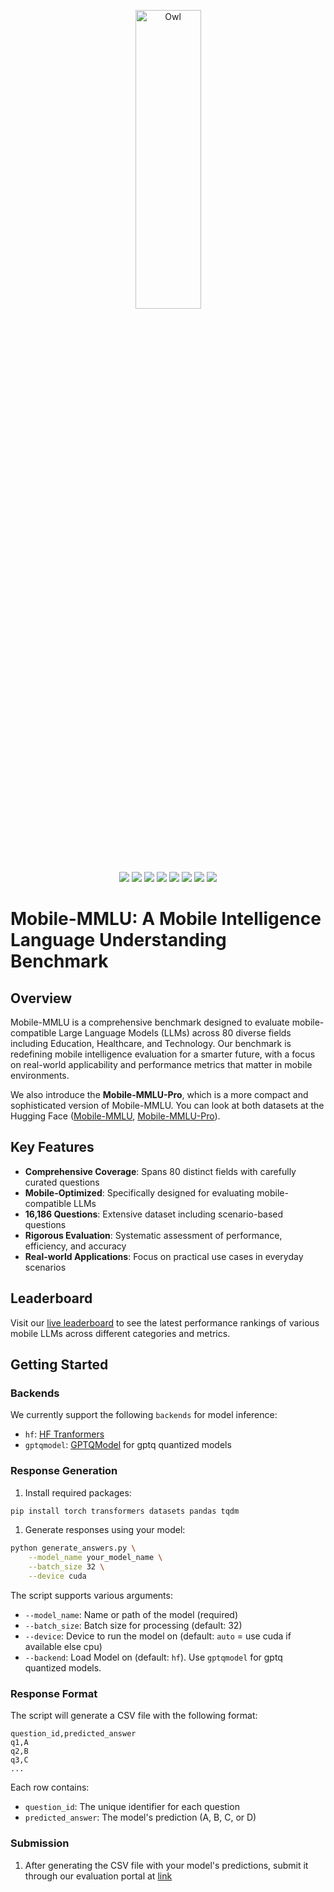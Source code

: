 <p align="center" width="100%">
<img src="assets/Mobile-MMLU.png" alt="Owl" style="width: 35%; min-width: 300px; display: block; margin: auto;">
</p>

<p align="center">
    <a href="https://huggingface.co/spaces/MBZUAI-LLM/Mobile-MMLU-Challenge"><img src="https://img.shields.io/badge/%F0%9F%8F%86-leaderboard-blue"></a>
    <a href="https://huggingface.co/datasets/MBZUAI-LLM/Mobile-MMLU"><img src="https://img.shields.io/badge/🤗-Mobile_MMLU-orange"></a>
    <a href="https://huggingface.co/datasets/MBZUAI-LLM/Mobile-MMLU-Pro"><img src="https://img.shields.io/badge/🤗-Mobile_MMLU_Pro-orange"></a>
    <a href="https://vila-lab.github.io/Mobile_MMLU/"><img src="https://img.shields.io/badge/📱-website-8A2BE2"></a>
    <a href="https://github.com/VILA-Lab/Mobile-MMLU/blob/main/LICENSE"><img src="https://img.shields.io/badge/License-MIT-yellow.svg"></a>
    <a href="https://x.com/vila_shen_lab"><img src="https://img.shields.io/twitter/url?url=https%3A%2F%2Fx.com%2Fvila_shen_lab&label=Follow%20%40vila_shen_lab"></a>
    <a href="https://www.python.org/downloads/release/python-3100/"><img src="https://img.shields.io/badge/python-3.10+-blue.svg"></a>
    <a href="https://github.com/VILA-Lab/Mobile-MMLU/issues"><img src="https://img.shields.io/badge/contributions-welcome-brightgreen.svg?style=flat"></a>
</p>

# Mobile-MMLU: A Mobile Intelligence Language Understanding Benchmark

## Overview

Mobile-MMLU is a comprehensive benchmark designed to evaluate mobile-compatible Large Language Models (LLMs) across 80 diverse fields including Education, Healthcare, and Technology. Our benchmark is redefining mobile intelligence evaluation for a smarter future, with a focus on real-world applicability and performance metrics that matter in mobile environments.

We also introduce the **Mobile-MMLU-Pro**, which is a more compact and sophisticated version of Mobile-MMLU. You can look at both datasets at the Hugging Face ([Mobile-MMLU](https://huggingface.co/datasets/MBZUAI-LLM/Mobile-MMLU), [Mobile-MMLU-Pro](https://huggingface.co/datasets/MBZUAI-LLM/Mobile-MMLU-Pro)).

## Key Features

- **Comprehensive Coverage**: Spans 80 distinct fields with carefully curated questions
- **Mobile-Optimized**: Specifically designed for evaluating mobile-compatible LLMs
- **16,186 Questions**: Extensive dataset including scenario-based questions
- **Rigorous Evaluation**: Systematic assessment of performance, efficiency, and accuracy
- **Real-world Applications**: Focus on practical use cases in everyday scenarios

## Leaderboard

Visit our [live leaderboard](https://huggingface.co/spaces/SondosMB/Mobile-MMLU) to see the latest performance rankings of various mobile LLMs across different categories and metrics.

## Getting Started

### Backends

We currently support the following `backends` for model inference:

* `hf`: [HF Tranformers](https://github.com/huggingface/transformers)
* `gptqmodel`: [GPTQModel](https://github.com/ModelCloud/GPTQModel) for gptq quantized models

### Response Generation

1. Install required packages:
```bash
pip install torch transformers datasets pandas tqdm
```

1. Generate responses using your model:
```bash
python generate_answers.py \
    --model_name your_model_name \
    --batch_size 32 \
    --device cuda
```

The script supports various arguments:
- `--model_name`: Name or path of the model (required)
- `--batch_size`: Batch size for processing (default: 32)
- `--device`: Device to run the model on (default: `auto` = use cuda if available else cpu)
- `--backend`: Load Model on (default: `hf`). Use `gptqmodel` for gptq quantized models.

### Response Format

The script will generate a CSV file with the following format:
```csv
question_id,predicted_answer
q1,A
q2,B
q3,C
...
```

Each row contains:
- `question_id`: The unique identifier for each question
- `predicted_answer`: The model's prediction (A, B, C, or D)

### Submission

1. After generating the CSV file with your model's predictions, submit it through our evaluation portal at [link](https://huggingface.co/spaces/SondosMB/Mobile-MMLU)

